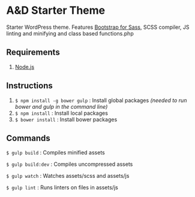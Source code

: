 # A&D Starter Theme
Starter WordPress theme. Features [Bootstrap for Sass](https://github.com/twbs/bootstrap-sass), SCSS compiler, JS linting and minifying and class based functions.php

## Requirements
1. [Node.js](https://github.com/ackmann-dickenson/ad-wp-starter-theme/wiki/Install-Node.js)

## Instructions
1. `$ npm install -g bower gulp` : Install global packages _(needed to run bower and gulp in the command line)_
2. `$ npm install` : Install local packages
3. `$ bower install` :  Install bower packages

## Commands
`$ gulp build` : Compiles minified assets

`$ gulp build:dev` : Compiles uncompressed assets

`$ gulp watch` : Watches assets/scss and assets/js

`$ gulp lint` : Runs linters on files in assets/js

